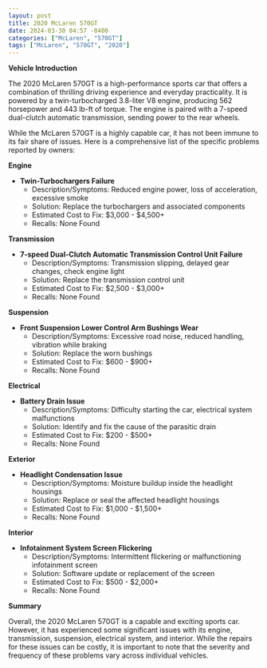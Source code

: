 ```yaml
---
layout: post
title: 2020 McLaren 570GT
date: 2024-03-30 04:57 -0400
categories: ["McLaren", "570GT"]
tags: ["McLaren", "570GT", "2020"]
---
```

**Vehicle Introduction**

The 2020 McLaren 570GT is a high-performance sports car that offers a combination of thrilling driving experience and everyday practicality. It is powered by a twin-turbocharged 3.8-liter V8 engine, producing 562 horsepower and 443 lb-ft of torque. The engine is paired with a 7-speed dual-clutch automatic transmission, sending power to the rear wheels.

While the McLaren 570GT is a highly capable car, it has not been immune to its fair share of issues. Here is a comprehensive list of the specific problems reported by owners:

**Engine**

* **Twin-Turbochargers Failure**
    * Description/Symptoms: Reduced engine power, loss of acceleration, excessive smoke
    * Solution: Replace the turbochargers and associated components
    * Estimated Cost to Fix: $3,000 - $4,500+
    * Recalls: None Found

**Transmission**

* **7-speed Dual-Clutch Automatic Transmission Control Unit Failure**
    * Description/Symptoms: Transmission slipping, delayed gear changes, check engine light
    * Solution: Replace the transmission control unit
    * Estimated Cost to Fix: $2,500 - $3,000+
    * Recalls: None Found

**Suspension**

* **Front Suspension Lower Control Arm Bushings Wear**
    * Description/Symptoms: Excessive road noise, reduced handling, vibration while braking
    * Solution: Replace the worn bushings
    * Estimated Cost to Fix: $600 - $900+
    * Recalls: None Found

**Electrical**

* **Battery Drain Issue**
    * Description/Symptoms: Difficulty starting the car, electrical system malfunctions
    * Solution: Identify and fix the cause of the parasitic drain
    * Estimated Cost to Fix: $200 - $500+
    * Recalls: None Found

**Exterior**

* **Headlight Condensation Issue**
    * Description/Symptoms: Moisture buildup inside the headlight housings
    * Solution: Replace or seal the affected headlight housings
    * Estimated Cost to Fix: $1,000 - $1,500+
    * Recalls: None Found

**Interior**

* **Infotainment System Screen Flickering**
    * Description/Symptoms: Intermittent flickering or malfunctioning infotainment screen
    * Solution: Software update or replacement of the screen
    * Estimated Cost to Fix: $500 - $2,000+
    * Recalls: None Found

**Summary**

Overall, the 2020 McLaren 570GT is a capable and exciting sports car. However, it has experienced some significant issues with its engine, transmission, suspension, electrical system, and interior. While the repairs for these issues can be costly, it is important to note that the severity and frequency of these problems vary across individual vehicles.

